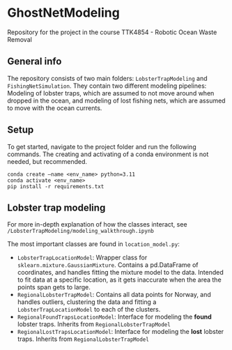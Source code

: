 # GhostNetModeling
Repository for the project in the course TTK4854 - Robotic Ocean Waste Removal

## General info

The repository consists of two main folders: `LobsterTrapModeling` and `FishingNetSimulation`. They contain two different modeling pipelines: Modeling of lobster traps, which are assumed to not move around when dropped in the ocean, and modeling of lost fishing nets, which are assumed to move with the ocean currents. 

## Setup

To get started, navigate to the project folder and run the following commands. The creating and activating of a conda environment is not needed, but recommended. 

```
conda create –name <env_name> python=3.11 
conda activate <env_name>
pip install -r requirements.txt
```

## Lobster trap modeling

For more in-depth explanation of how the classes interact, see `/LobsterTrapModeling/modeling_walkthrough.ipynb`

The most important classes are found in `location_model.py`:
- `LobsterTrapLocationModel`: Wrapper class for `sklearn.mixture.GaussianMixture`. Contains a pd.DataFrame of coordinates, and handles fitting the mixture model to the data. Intended to fit data at a specific location, as it gets inaccurate when the area the points span gets to large.
- `RegionalLobsterTrapModel`: Contains all data points for Norway, and handles outliers, clustering the data and fitting a `LobsterTrapLocationModel` to each of the clusters. 
- `RegionalFoundTrapsLocationModel`: Interface for modeling the **found** lobster traps. Inherits from `RegionalLobsterTrapModel`
- `RegionalLostTrapsLocationModel`: Interface for modeling the **lost** lobster traps. Inherits from `RegionalLobsterTrapModel`
